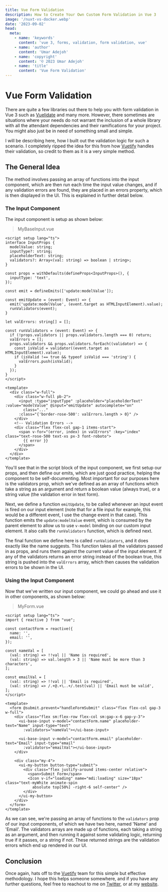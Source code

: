 ```yaml
---
title: Vue Form Validation
description: How to Create Your Own Custom Form Validation in Vue 3
image: '/nuxt-vs-docker.webp'
date: '2023-09-02'
head:
  meta:
    - name: 'keywords'
      content: 'vue 3, forms, validation, form validation, vue'
    - name: 'author'
      content: 'Umar Adejoh'
    - name: 'copyright'
      content: '© 2023 Umar Adejoh'
    - name: 'title'
      content: 'Vue Form Validation'
---
```


# Vue Form Validation


There are quite a few libraries out there to help you with form validation in Vue 3 such as [Vuelidate](https://vuelidate.js.org) and many more. However, there sometimes are situations where your needs do not warrant the inclusion of a whole library with all the attendant dependencies and their ramifications for your project. You might also just be in need of something small and simple.

I will be describing here, how I built out the validation logic for such a scenario. I completely ripped the idea for this from how [Vuetify](https://vuetifyjs.com) handles their validation, so credit to them as it is a very simple method.

## The General Idea
The method involves passing an array of functions into the input component, which are then run each time the input value changes, and if any validation errors are found, they are placed in an errors property, which is then displayed in the UI. This is explained in further detail below.

### The Input Component
The input component is setup as shown below:

> MyBaseInput.vue

```vue
<script setup lang="ts">
interface InputProps {
  modelValue: string;
  inputType?: string;
  placeholderText: string;
  validators?: Array<(val: string) => boolean | string>;
}

const props = withDefaults(defineProps<InputProps>(), {
  inputType: 'text',
});

const emit = defineEmits(['update:modelValue']);

const emitUpdate = (event: Event) => {
  emit('update:modelValue', (event.target as HTMLInputElement).value);
  runValidators(event);
}

let valErrors: string[] = [];

const runValidators = (event: Event) => {
  if (!props.validators || props.validators.length === 0) return;
  valErrors = [];
  props.validators && props.validators.forEach((validator) => {
    const isValid = validator((event.target as HTMLInputElement).value);
    if (isValid !== true && typeof isValid === 'string') {
      valErrors.push(isValid);
    }
  });
}
</script>

<template>
  <div class="w-full">
    <div class="w-full pb-2">
      <input :type="inputType" :placeholder="placeholderText" :value="modelValue" @input="emitUpdate" autocomplete="on"
        class="..."
      :class="{'border-rose-500': valErrors.length > 0}" />
    </div>
    <!-- Validation Errors -->
    <div class="flex flex-col gap-1 items-start">
      <span v-for="(error, index) in valErrors" :key="index" class="text-rose-500 text-xs px-3 font-roboto">
        {{ error }}
      </span>
    </div>
  </div>
</template>
```

You'll see that in the script block of the input component, we first setup our props, and then define our emits, which are just good practice, helping the component to be self-documenting. Most important for our purposes here is the validators prop, which we've defined as an array of functions which take a string as an argument and return a boolean value (always true), or a string value (the validation error in text form).

Next, we define a function `emitUpdate`, to be called whenever an input event is fired on our input element (note that for a file input for example, this would be a different event, I use the change event in that case). This function emits the `update:modelValue` event, which is consumed by the parent element to allow us to use `v-model` binding on our custom input element. It also calls the `runValidators` function, which is defined next.

The final function we define here is called `runValidators`, and it does exactly like the name suggests. This function takes all the validators passed in as props, and runs them against the current value of the input element. If any of the validators returns an error string instead of the boolean true, this string is pushed into the `valErrors` array, which then causes the validation errors to be shown in the UI.

### Using the Input Component
Now that we've written our input component, we could go ahead and use it in other components, as shown below:

> MyForm.vue

```vue
<script setup lang="ts">
import { reactive } from "vue";

const contactForm = reactive({
  name: '',
  email: '',
});

const nameVal = [
  (val: string) => !!val || 'Name is required',
  (val: string) => val.length > 3 || 'Name must be more than 3 characters',
];

const emailVal = [
  (val: string) => !!val || 'Email is required',
  (val: string) => /.+@.+\..+/.test(val) || 'Email must be valid',
];
</script>

<template>
  <form @submit.prevent="handleFormSubmit" class="flex flex-col gap-3 w-full">
    <div class="flex sm:flex-row flex-col sm:gap-x-6 gap-y-3">
      <ui-base-input v-model="contactForm.name" placeholder-text="Name" input-type="text"
        :validators="nameVal"></ui-base-input>

      <ui-base-input v-model="contactForm.email" placeholder-text="Email" input-type="email"
        :validators="emailVal"></ui-base-input>
    </div>

    <div class="my-4">
      <ui-my-button button-type="submit">
        <div class="flex justify-around items-center relative">
          <span>Submit Form</span>
          <Icon v-if="loading" name="mdi:loading" size="18px" class="text-myWhite animate-spin
            absolute top[50%] -right-6 self-center" />
        </div>
      </ui-my-button>
    </div>
  </form>
</template>
```

As we can see, we're passing an array of functions to the `validators` prop of our input components, of which we have two here, named 'Name' and 'Email'. The validators arrays are made up of functions, each taking a string as an argument, and then running it against some validating logic, returning true if it passes, or a string if not. These returned strings are the validation errors which end up rendered in our UI.

## Conclusion
Once again, hats off to the [Vuetify](https://vuetifyjs.com) team for this simple but effective methodology. I hope this helps someone somewhere, and if you have any further questions, feel free to reachout to me on [Twitter](https://twitter.com/stradox4u), or at my [website](https://arcodeh.pro).

